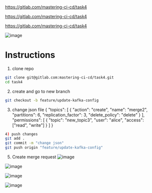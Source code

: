 https://gitlab.com/mastering-ci-cd/task4

https://gitlab.com/mastering-ci-cd/task4

https://gitlab.com/mastering-ci-cd/task4


![image](https://github.com/user-attachments/assets/af27c52b-174c-4d7d-8ee9-389499ea9f10)


# Instructions

1) clone repo
```bash
git clone git@gitlab.com:mastering-ci-cd/task4.git
cd task4
```
2) create and go to new branch
```bash
git checkout -b feature/update-kafka-config
```
3) change json file
{
  "topics": [
    {
      "action": "create",
      "name": "merge2",
      "partitions": 6,
      "replication_factor": 3,
      "delete_policy": "delete"
    }
  ],
  "permissions": [
    {
      "topic": "new_topic3",
      "user": "alice",
      "access": ["read", "write"]
    }
  ]
}

```bash
4) push changes
git add .
git commit -m "change json"
git push origin "feature/update-kafka-config"
```

5) Create merge request 
![image](https://github.com/user-attachments/assets/22c4bdcc-f9d9-40ad-b819-b756fd29d811)


![image](https://github.com/user-attachments/assets/198bc408-fea2-42d2-b301-42ac8ecc0c55)


![image](https://github.com/user-attachments/assets/7081296e-31ca-46c9-8ba8-b95d42ab69bb)


![image](https://github.com/user-attachments/assets/3ba31d03-07cb-43cb-bd4a-ea87e6bdb171)

